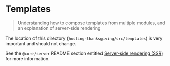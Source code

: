 # Templates
> Understanding how to compose templates from multiple modules, and an explanation of server-side rendering

The location of this directory (`hosting-thanksgiving/src/templates`) is very important and should not change.

See the `@core/server` README section entitled [Server-side rendering (SSR)](https://code.devops.fds.com/polaris/core/server/blob/master/README.md#server-side-rendering-ssr) for more information.
